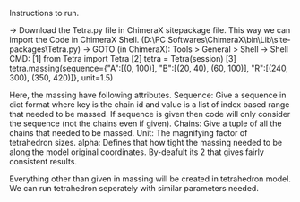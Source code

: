 Instructions to run.

-> Download the Tetra.py file in ChimeraX sitepackage file. This way we can import the Code in ChimeraX Shell. (D:\PC Softwares\ChimeraX\bin\Lib\site-packages\Tetra.py)
-> GOTO (in ChimeraX): Tools > General > Shell
-> Shell CMD:
[1] from Tetra import Tetra
[2] tetra = Tetra(session)
[3] tetra.massing(sequence={"A":[(0, 100)], "B":[(20, 40), (60, 100)], "R":[(240, 300), (350, 420)]}, unit=1.5)

Here, the massing have following attributes.
Sequence: Give a sequence in dict format where key is the chain id and value is a list of index based range that needed to be massed. If sequence is given then code will only consider the sequence (not the chains even if given).
Chains: Give a tuple of all the chains that needed to be massed.
Unit: The magnifying factor of tetrahedron sizes.
alpha: Defines that how tight the massing needed to be along the model original coordinates. By-deafult its 2 that gives fairly consistent results.

Everything other than given in massing will be created in tetrahedron model. We can run tetrahedron seperately with similar parameters needed.

